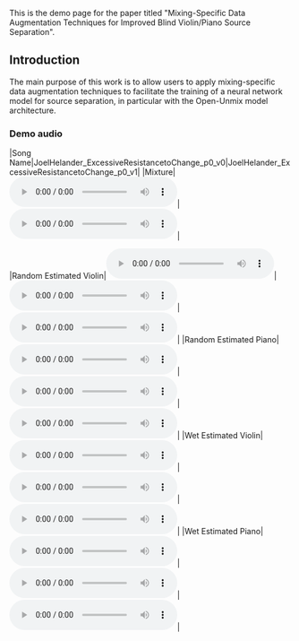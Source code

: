 This is the demo page for the paper titled "Mixing-Specific Data Augmentation Techniques for Improved Blind Violin/Piano Source Separation".

## Introduction
The main purpose of this work is to allow users to apply mixing-specific data augmentation techniques to facilitate the training of a neural network model for source separation, in particular with the Open-Unmix model architecture.

### Demo audio

|Song Name|JoelHelander_ExcessiveResistancetoChange_p0_v0|JoelHelander_ExcessiveResistancetoChange_p0_v1|
|Mixture|<audio src="Demo_mp3_15sec/JoelHelander_ExcessiveResistancetoChange_p0_v0.mp3" controls="" preload=""></audio>|
<audio src="Demo_mp3_15sec/JoelHelander_ExcessiveResistancetoChange_p0_v1.mp3" controls="" preload=""></audio>|

|Random Estimated Violin|<audio src="result/real data/1.wav" controls="" preload=""></audio>|<audio src="result/no grooving/1.wav" controls="" preload=""></audio>|<audio src="result/hard grooving/1.wav" controls="" preload=""></audio>|
|Random Estimated Piano|<audio src="result/real data/2.wav" controls="" preload=""></audio>|<audio src="result/no grooving/2.wav" controls="" preload=""></audio>|<audio src="result/hard grooving/2.wav" controls="" preload=""></audio>|
|Wet Estimated Violin|<audio src="result/real data/3.wav" controls="" preload=""></audio>|<audio src="result/no grooving/3.wav" controls="" preload=""></audio>|<audio src="result/hard grooving/3.wav" controls="" preload=""></audio>|
|Wet Estimated Piano|<audio src="result/real data/4.wav" controls="" preload=""></audio>|<audio src="result/no grooving/4.wav" controls="" preload=""></audio>|<audio src="result/hard grooving/4.wav" controls="" preload=""></audio>|


